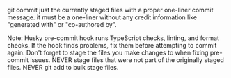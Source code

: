 git commit just the currently staged files with a proper one-liner commit message. it must be a one-liner without any credit information like "generated with" or "co-authored by".

Note: Husky pre-commit hook runs TypeScript checks, linting, and format checks. If the hook finds problems, fix them before attempting to commit again. Don't forget to stage the files you make changes to when fixing pre-commit issues. NEVER stage files that were not part of the originally staged files. NEVER git add to bulk stage files.
